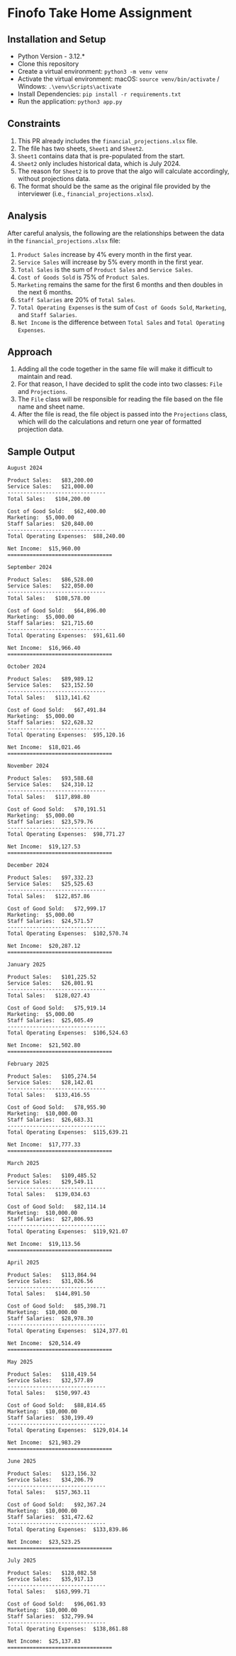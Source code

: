 # Finofo Take Home Assignment

## Installation and Setup

- Python Version - 3.12.*
- Clone this repository
- Create a virtual environment: `python3 -m venv venv`
- Activate the virtual environment: macOS: `source venv/bin/activate` / Windows: `.\venv\Scripts\activate`
- Install Dependencies: `pip install -r requirements.txt`
- Run the application: `python3 app.py`

## Constraints

1. This PR already includes the `financial_projections.xlsx` file.
2. The file has two sheets, `Sheet1` and `Sheet2`.
3. `Sheet1` contains data that is pre-populated from the start.
4. `Sheet2` only includes historical data, which is July 2024.
5. The reason for `Sheet2` is to prove that the algo will calculate accordingly, without projections data. 
6. The format should be the same as the original file provided by the interviewer (i.e., `financial_projections.xlsx`).

## Analysis

After careful analysis, the following are the relationships between the data in the `financial_projections.xlsx` file:

1. `Product Sales` increase by 4% every month in the first year.
2. `Service Sales` will increase by 5% every month in the first year.
3. `Total Sales` is the sum of `Product Sales` and `Service Sales`.
4. `Cost of Goods Sold` is 75% of `Product Sales`.
5. `Marketing` remains the same for the first 6 months and then doubles in the next 6 months.
6. `Staff Salaries` are 20% of `Total Sales`.
7. `Total Operating Expenses` is the sum of `Cost of Goods Sold`, `Marketing`, and `Staff Salaries`.
8. `Net Income` is the difference between `Total Sales` and `Total Operating Expenses`.

## Approach

1. Adding all the code together in the same file will make it difficult to maintain and read.
2. For that reason, I have decided to split the code into two classes: `File` and `Projections`.
3. The `File` class will be responsible for reading the file based on the file name and sheet name.
4. After the file is read, the file object is passed into the `Projections` class, which will do the calculations and return one year of formatted projection data.

## Sample Output

```
August 2024

Product Sales:   $83,200.00
Service Sales:   $21,000.00
-------------------------------
Total Sales:   $104,200.00

Cost of Good Sold:   $62,400.00
Marketing:  $5,000.00
Staff Salaries:  $20,840.00
-------------------------------
Total Operating Expenses:  $88,240.00

Net Income:  $15,960.00
=================================

September 2024

Product Sales:   $86,528.00
Service Sales:   $22,050.00
-------------------------------
Total Sales:   $108,578.00

Cost of Good Sold:   $64,896.00
Marketing:  $5,000.00
Staff Salaries:  $21,715.60
-------------------------------
Total Operating Expenses:  $91,611.60

Net Income:  $16,966.40
=================================

October 2024

Product Sales:   $89,989.12
Service Sales:   $23,152.50
-------------------------------
Total Sales:   $113,141.62

Cost of Good Sold:   $67,491.84
Marketing:  $5,000.00
Staff Salaries:  $22,628.32
-------------------------------
Total Operating Expenses:  $95,120.16

Net Income:  $18,021.46
=================================

November 2024

Product Sales:   $93,588.68
Service Sales:   $24,310.12
-------------------------------
Total Sales:   $117,898.80

Cost of Good Sold:   $70,191.51
Marketing:  $5,000.00
Staff Salaries:  $23,579.76
-------------------------------
Total Operating Expenses:  $98,771.27

Net Income:  $19,127.53
=================================

December 2024

Product Sales:   $97,332.23
Service Sales:   $25,525.63
-------------------------------
Total Sales:   $122,857.86

Cost of Good Sold:   $72,999.17
Marketing:  $5,000.00
Staff Salaries:  $24,571.57
-------------------------------
Total Operating Expenses:  $102,570.74

Net Income:  $20,287.12
=================================

January 2025

Product Sales:   $101,225.52
Service Sales:   $26,801.91
-------------------------------
Total Sales:   $128,027.43

Cost of Good Sold:   $75,919.14
Marketing:  $5,000.00
Staff Salaries:  $25,605.49
-------------------------------
Total Operating Expenses:  $106,524.63

Net Income:  $21,502.80
=================================

February 2025

Product Sales:   $105,274.54
Service Sales:   $28,142.01
-------------------------------
Total Sales:   $133,416.55

Cost of Good Sold:   $78,955.90
Marketing:  $10,000.00
Staff Salaries:  $26,683.31
-------------------------------
Total Operating Expenses:  $115,639.21

Net Income:  $17,777.33
=================================

March 2025

Product Sales:   $109,485.52
Service Sales:   $29,549.11
-------------------------------
Total Sales:   $139,034.63

Cost of Good Sold:   $82,114.14
Marketing:  $10,000.00
Staff Salaries:  $27,806.93
-------------------------------
Total Operating Expenses:  $119,921.07

Net Income:  $19,113.56
=================================

April 2025

Product Sales:   $113,864.94
Service Sales:   $31,026.56
-------------------------------
Total Sales:   $144,891.50

Cost of Good Sold:   $85,398.71
Marketing:  $10,000.00
Staff Salaries:  $28,978.30
-------------------------------
Total Operating Expenses:  $124,377.01

Net Income:  $20,514.49
=================================

May 2025

Product Sales:   $118,419.54
Service Sales:   $32,577.89
-------------------------------
Total Sales:   $150,997.43

Cost of Good Sold:   $88,814.65
Marketing:  $10,000.00
Staff Salaries:  $30,199.49
-------------------------------
Total Operating Expenses:  $129,014.14

Net Income:  $21,983.29
=================================

June 2025

Product Sales:   $123,156.32
Service Sales:   $34,206.79
-------------------------------
Total Sales:   $157,363.11

Cost of Good Sold:   $92,367.24
Marketing:  $10,000.00
Staff Salaries:  $31,472.62
-------------------------------
Total Operating Expenses:  $133,839.86

Net Income:  $23,523.25
=================================

July 2025

Product Sales:   $128,082.58
Service Sales:   $35,917.13
-------------------------------
Total Sales:   $163,999.71

Cost of Good Sold:   $96,061.93
Marketing:  $10,000.00
Staff Salaries:  $32,799.94
-------------------------------
Total Operating Expenses:  $138,861.88

Net Income:  $25,137.83
=================================
```

